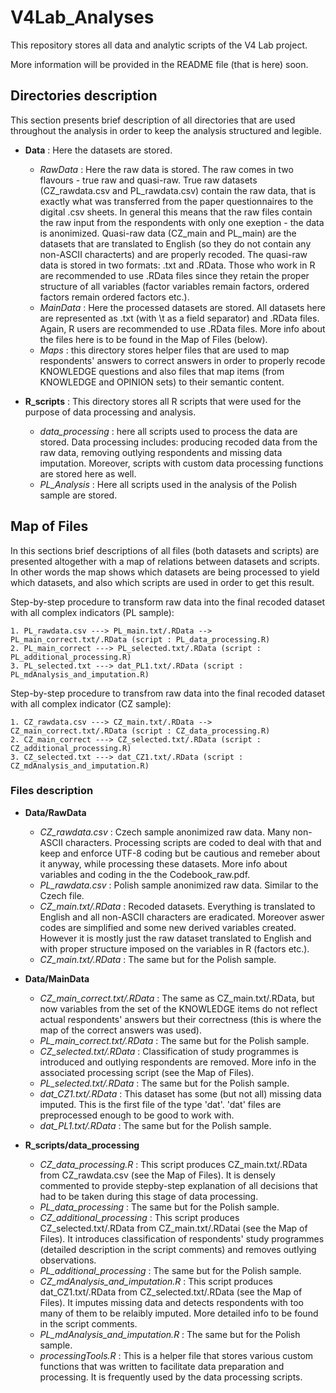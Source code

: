 # V4Lab_Analyses
This repository stores all data and analytic scripts of the V4 Lab project.

More information will be provided in the README file (that is here) soon.

## Directories description
This section presents brief description of all directories that are used throughout the analysis in order to keep the analysis structured and legible.

* **Data** : Here the datasets are stored. 
	* *RawData* : Here the raw data is stored. The raw comes in two flavours - true raw and quasi-raw. True raw datasets (CZ_rawdata.csv and PL_rawdata.csv) contain the raw data, that is exactly what was transferred from the paper questionnaires to the digital .csv sheets. In general this means that the raw files contain the raw input from the respondents with only one exeption - the data is anonimized. Quasi-raw data (CZ_main and PL_main) are the datasets that are translated to English (so they do not contain any non-ASCII characterts) and are properly recoded. The quasi-raw data is stored in two formats: .txt and .RData. Those who work in R are recommended to use .RData files since they retain the proper structure of all variables (factor variables remain factors, ordered factors remain ordered factors etc.).
	* *MainData* : Here the processed datasets are stored. All datasets here are represented as .txt (with \t as a field separator) and .RData files. Again, R users are recommended to use .RData files. More info about the files here is to be found in the Map of Files (below).
	* *Maps* : this directory stores helper files that are used to map respondents' answers to correct answers in order to properly recode KNOWLEDGE questions and also files that map items (from KNOWLEDGE and OPINION sets) to their semantic content. 

* **R_scripts** : This directory stores all R scripts that were used for the purpose of data processing and analysis.
	* *data_processing* : here all scripts used to process the data are stored. Data processing includes: producing recoded data from the raw data, removing outlying respondents and missing data imputation. Moreover, scripts with custom data processing functions are stored here as well.
	* *PL_Analysis* : Here all scripts used in the analysis of the Polish sample are stored. 

## Map of Files
In this sections brief descriptions of all files (both datasets and scripts) are presented altogether with a map of relations between datasets and scripts. In other words the map shows which datasets are being processed to yield which datasets, and also which scripts are used in order to get this result.

Step-by-step procedure to transform raw data into the final recoded dataset with all complex indicators (PL sample):

	1. PL_rawdata.csv ---> PL_main.txt/.RData --> PL_main_correct.txt/.RData (script : PL_data_processing.R) 
	2. PL_main_correct ---> PL_selected.txt/.RData (script : PL_additional_processing.R)
	3. PL_selected.txt ---> dat_PL1.txt/.RData (script : PL_mdAnalysis_and_imputation.R)

Step-by-step procedure to transfrom raw data into the final recoded dataset with all complex indicator (CZ sample):

	1. CZ_rawdata.csv ---> CZ_main.txt/.RData --> CZ_main_correct.txt/.RData (script : CZ_data_processing.R) 
	2. CZ_main_correct ---> CZ_selected.txt/.RData (script : CZ_additional_processing.R)
	3. CZ_selected.txt ---> dat_CZ1.txt/.RData (script : CZ_mdAnalysis_and_imputation.R)

### Files description
* **Data/RawData**
	* *CZ_rawdata.csv* : Czech sample anonimized raw data. Many non-ASCII characters. Processing scripts are coded to deal with that and keep and enforce UTF-8 coding but be cautious and remeber about it anyway, while processing these datasets. More info about variables and coding in the the Codebook_raw.pdf.
	* *PL_rawdata.csv* : Polish sample anonimized raw data. Similar to the Czech file.
	* *CZ_main.txt/.RData* : Recoded datasets. Everything is translated to English and all non-ASCII characters are eradicated. Moreover aswer codes are simplified and some new derived variables created. However it is mostly just the raw dataset translated to English and with proper structure imposed on the variables in R (factors etc.).
	* *CZ_main.txt/.RData* : The same but for the Polish sample.

* **Data/MainData**
	* *CZ_main_correct.txt/.RData* : The same as CZ_main.txt/.RData, but now variables from the set of the KNOWLEDGE items do not reflect actual respondents' answers but their correctness (this is where the map of the correct answers was used).
	* *PL_main_correct.txt/.RData* : The same but for the Polish sample.
	* *CZ_selected.txt/.RData* : Classification of study programmes is introduced and outlying respondents are removed. More info in the associated processing script (see the Map of Files).
	* *PL_selected.txt/.RData* : The same but for the Polish sample.
	* *dat_CZ1.txt/.RData* : This dataset has some (but not all) missing data imputed. This is the first file of the type 'dat'. 'dat' files are preprocessed enough to be good to work with.
	* *dat_PL1.txt/.RData* : The same but for the Polish sample.

* **R_scripts/data_processing**
	* *CZ_data_processing.R* : This script produces CZ_main.txt/.RData from CZ_rawdata.csv (see the Map of Files). It is densely commented to provide stepby-step explanation of all decisions that had to be taken during this stage of data processing.
	* *PL_data_processing* : The same but for the Polish sample.
	* *CZ_additional_processing* : This script produces CZ_selected.txt/.RData from CZ_main.txt/.RDatai (see the Map of Files). It introduces classification of respondents' study programmes (detailed description in the script comments) and removes outlying observations.
	* *PL_additional_processing* : The same but for the Polish sample.
	* *CZ_mdAnalysis_and_imputation.R* : This script produces dat_CZ1.txt/.RData from CZ_selected.txt/.RData (see the Map of Files). It imputes missing data and detects respondents with too many of them to be relaibly imputed. More detailed info to be found in the script comments.
	* *PL_mdAnalysis_and_imputation.R* : The same but for the Polish sample.
	* *processingTools.R* : This is a helper file that stores various custom functions that was written to facilitate data preparation and processing. It is frequently used by the data processing scripts.
